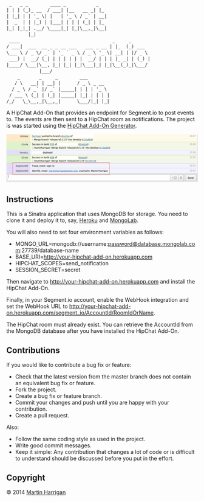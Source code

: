      _   _ _        ____ _           _
    | | | (_)_ __  / ___| |__   __ _| |_
    | |_| | | '_ \| |   | '_ \ / _` | __|
    |  _  | | |_) | |___| | | | (_| | |_
    |_| |_|_| .__/ \____|_| |_|\__,_|\__|
            |_|
     ____                                  _     _
    / ___|  ___  __ _ _ __ ___   ___ _ __ | |_  (_) ___
    \___ \ / _ \/ _` | '_ ` _ \ / _ \ '_ \| __| | |/ _ \
     ___) |  __/ (_| | | | | | |  __/ | | | |_ _| | (_) |
    |____/ \___|\__, |_| |_| |_|\___|_| |_|\__(_)_|\___/
                |___/
        _       _     _        ___
       / \   __| | __| |      / _ \ _ __
      / _ \ / _` |/ _` |_____| | | | '_ \
     / ___ \ (_| | (_| |_____| |_| | | | |
    /_/   \_\__,_|\__,_|      \___/|_| |_|

A HipChat Add-On that provides an endpoint for Segment.io to post events to. The events are then sent to a HipChat room as notifications. The project is was started using the [HipChat Add-On Generator](https://github.com/logankoester/generator-hipchat-addon).

![Screenshot](hipchat-segment-io-add-on.png?raw=true)

## Instructions

This is a Sinatra application that uses MongoDB for storage. You need to clone it and deploy it to, say, [Heroku](http://heroku.com) and [MongoLab](http://mongolab.com).

You will also need to set four environment variables as follows:
* MONGO_URL=mongodb://username:password@database.mongolab.com:27739/database-name
* BASE_URI=http://your-hipchat-add-on.herokuapp.com
* HIPCHAT_SCOPES=send_notification
* SESSION_SECRET=secret

Then navigate to http://your-hipchat-add-on.herokuapp.com and install the HipChat Add-On.

Finally, in your Segment.io account, enable the WebHook integration and set the WebHook URL to http://your-hipchat-add-on.herokuapp.com/segment_io/AccountId/RoomIdOrName.

The HipChat room must already exist. You can retrieve the AccountId from the MongoDB database after you have installed the HipChat Add-On.

## Contributions

If you would like to contribute a bug fix or feature:
* Check that the latest version from the master branch does not contain an equivalent bug fix or feature.
* Fork the project.
* Create a bug fix or feature branch.
* Commit your changes and push until you are happy with your contribution.
* Create a pull request.

Also:
* Follow the same coding style as used in the project.
* Write good commit messages.
* Keep it simple: Any contribution that changes a lot of code or is difficult to understand should be discussed before you put in the effort.

## Copyright

&copy; 2014 [Martin Harrigan](http://www.martinharrigan.ie)
